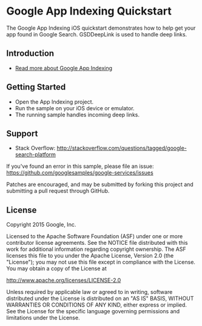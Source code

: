 Google App Indexing Quickstart
==============================

The Google App Indexing iOS quickstart demonstrates how to help get your app found in Google Search.  GSDDeepLink is used to handle deep links.

Introduction
------------

- [Read more about Google App Indexing](https://developers.google.com/app-indexing/)

Getting Started
---------------

- Open the App Indexing project.
- Run the sample on your iOS device or emulator.
- The running sample handles incoming deep links.

Support
-------

- Stack Overflow: http://stackoverflow.com/questions/tagged/google-search-platform

If you've found an error in this sample, please file an issue:
https://github.com/googlesamples/google-services/issues

Patches are encouraged, and may be submitted by forking this project and
submitting a pull request through GitHub.

License
-------

Copyright 2015 Google, Inc.

Licensed to the Apache Software Foundation (ASF) under one or more contributor
license agreements.  See the NOTICE file distributed with this work for
additional information regarding copyright ownership.  The ASF licenses this
file to you under the Apache License, Version 2.0 (the "License"); you may not
use this file except in compliance with the License.  You may obtain a copy of
the License at

  http://www.apache.org/licenses/LICENSE-2.0

Unless required by applicable law or agreed to in writing, software
distributed under the License is distributed on an "AS IS" BASIS, WITHOUT
WARRANTIES OR CONDITIONS OF ANY KIND, either express or implied.  See the
License for the specific language governing permissions and limitations under
the License.
